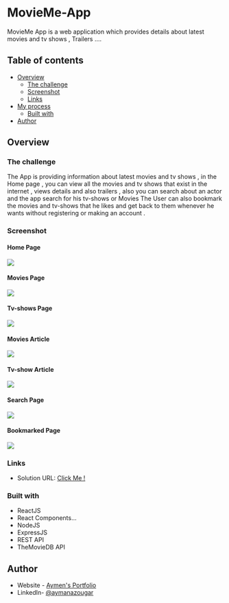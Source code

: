 # MovieMe-App

MovieMe App is a web application which provides details about latest movies and tv shows , Trailers ....

## Table of contents

- [Overview](#overview)
  - [The challenge](#the-challenge)
  - [Screenshot](#screenshot)
  - [Links](#links)
- [My process](#my-process)
  - [Built with](#built-with)
- [Author](#author)

## Overview

### The challenge

The App is providing information about latest movies and tv shows , in the Home page , you can view all the movies and tv shows that exist in the internet , views details and also trailers , also you can search about an actor and the app search for his tv-shows or Movies
The User can also bookmark the movies and tv-shows that he likes and get back to them whenever he wants without registering or making an account .

### Screenshot

#### Home Page

![](./screenshots/homepage-min.png)

#### Movies Page

![](./screenshots/movies-min.png)

#### Tv-shows Page

![](./screenshots/tvShows-min.png)

#### Movies Article

![](./screenshots/movieArticle-min.png)

#### Tv-show Article

![](./screenshots/tvArticle-min.png)

#### Search Page

![](./screenshots/SearchPage-min.png)

#### Bookmarked Page

![](./screenshots/Bookmarked-min.png)

### Links

- Solution URL: [Click Me !](https://github.com/aymendev1/MovieMe-App)

### Built with

- ReactJS
- React Components...
- NodeJS
- ExpressJS
- REST API
- TheMovieDB API

## Author

- Website - [Aymen's Portfolio](https://www.aymendev1.com)
- LinkedIn- [@aymanazougar](https://www.linkedin.com/in/aymanazougar/)
